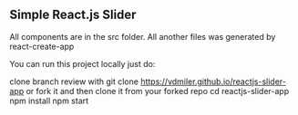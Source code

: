 ## Simple React.js Slider

All components are in the src folder. All another files was generated by react-create-app

You can run this project locally just do:

clone branch review with git clone https://vdmiler.github.io/reactjs-slider-app or fork it and then clone it from your forked repo
cd reactjs-slider-app
npm install
npm start
